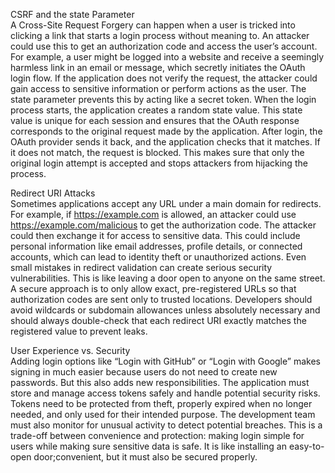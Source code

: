 CSRF and the state Parameter   
A Cross-Site Request Forgery can happen when a user is tricked into clicking a link that starts a login process without meaning to. An attacker could use this to get an authorization code and access the user’s account.
For example, a user might be logged into a website and receive a seemingly harmless link in an email or message, which secretly initiates the OAuth login flow. 
If the application does not verify the request, the attacker could gain access to sensitive information or perform actions as the user.
The state parameter prevents this by acting like a secret token. When the login process starts, the application creates a random state value. 
This state value is unique for each session and ensures that the OAuth response corresponds to the original request made by the application. After login, the OAuth provider sends it back, and the application checks that it matches. 
If it does not match, the request is blocked. This makes sure that only the original login attempt is accepted and stops attackers from hijacking the process.

Redirect URI Attacks   
Sometimes applications accept any URL under a main domain for redirects. For example, if https://example.com is allowed, an attacker could use https://example.com/malicious to get the authorization code. 
The attacker could then exchange it for access to sensitive data. This could include personal information like email addresses, profile details, or connected accounts, which can lead to identity theft or unauthorized actions.
Even small mistakes in redirect validation can create serious security vulnerabilities.
This is like leaving a door open to anyone on the same street. 
A secure approach is to only allow exact, pre-registered URLs so that authorization codes are sent only to trusted locations. 
Developers should avoid wildcards or subdomain allowances unless absolutely necessary and should always double-check that each redirect URI exactly matches the registered value to prevent leaks.

User Experience vs. Security   
Adding login options like “Login with GitHub” or “Login with Google” makes signing in much easier because users do not need to create new passwords. 
But this also adds new responsibilities. The application must store and manage access tokens safely and handle potential security risks.
Tokens need to be protected from theft, properly expired when no longer needed, and only used for their intended purpose. 
The development team must also monitor for unusual activity to detect potential breaches.
This is a trade-off between convenience and protection: making login simple for users while making sure sensitive data is safe. 
It is like installing an easy-to-open door;convenient, but it must also be secured properly.


